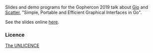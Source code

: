 Slides and demo programs for the Gophercon 2019 talk about [Gio](https://gioui.org/) and
[Scatter](https://scatter.im/), "Simple, Portable and Efficient Graphical Interfaces in Go".

See the slides online [here](https://go-talks.appspot.com/github.com/eliasnaur/gophercon-2019-talk/gophercon-2019.slide).

### Licence

[The UNLICENCE](https://unlicense.org/)
